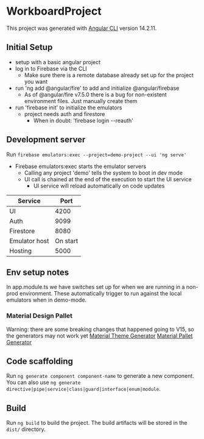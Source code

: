 # WorkboardProject

This project was generated with [Angular CLI](https://github.com/angular/angular-cli) version 14.2.11.

## Initial Setup

- setup with a basic angular project
- log in to Firebase via the CLI
  - Make sure there is a remote database already set up for the project you want
- run 'ng add @angular/fire' to add and initialize @angular/firebase
  - As of @angular/fire v7.5.0 there is a bug for non-existent environment files. Just manually create them
- run 'firebase init' to initialize the emulators
  - project needs auth and firestore
    - When in doubt: 'firebase login --reauth'

## Development server

Run `firebase emulators:exec --project=demo-project --ui 'ng serve'`
- Firebase emulators:exec starts the emulator servers
  - Calling any project 'demo' tells the system to boot in dev mode
  - UI call is chained at the end of the execution to start the UI service
    - UI service will reload automatically on code updates

| Service       | Port     |
|---------------|----------|
| UI            | 4200     |
| Auth          | 9099     |
| Firestore     | 8080     |
| Emulator host | On start |
| Hosting       | 5000     |

## Env setup notes

In app.module.ts we have switches set up for when we are running in a non-prod environment. These automatically trigger to run against the local emulators when in demo-mode.
### Material Design Pallet
Warning: there are some breaking changes that happened going to V15, so the generators may not work yet
[Material Theme Generator](https://materialtheme.arcsine.dev/)
[Material Pallet Generator](http://mcg.mbitson.com/)

## Code scaffolding

Run `ng generate component component-name` to generate a new component. You can also use `ng generate directive|pipe|service|class|guard|interface|enum|module`.

## Build

Run `ng build` to build the project. The build artifacts will be stored in the `dist/` directory.
